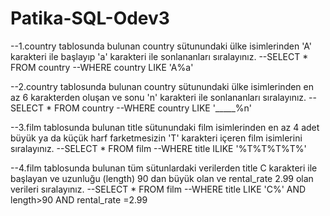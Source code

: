# Patika-SQL-Odev3
--1.country tablosunda bulunan country sütunundaki ülke isimlerinden 'A' karakteri ile başlayıp 'a' karakteri ile sonlananları sıralayınız.
--SELECT * FROM country
--WHERE country LIKE 'A%a'

--2.country tablosunda bulunan country sütunundaki ülke isimlerinden en az 6 karakterden oluşan ve sonu 'n' karakteri ile sonlananları sıralayınız.
--SELECT * FROM country
--WHERE country LIKE '_____%n'

--3.film tablosunda bulunan title sütunundaki film isimlerinden en az 4 adet büyük ya da küçük harf farketmesizin 'T' karakteri içeren film isimlerini sıralayınız.
--SELECT * FROM film
--WHERE title ILIKE '%T%T%T%T%'

--4.film tablosunda bulunan tüm sütunlardaki verilerden title C karakteri ile başlayan ve uzunluğu (length) 90 dan büyük olan ve rental_rate 2.99 olan verileri sıralayınız.
--SELECT * FROM film
--WHERE title LIKE 'C%' AND length>90 AND rental_rate =2.99

